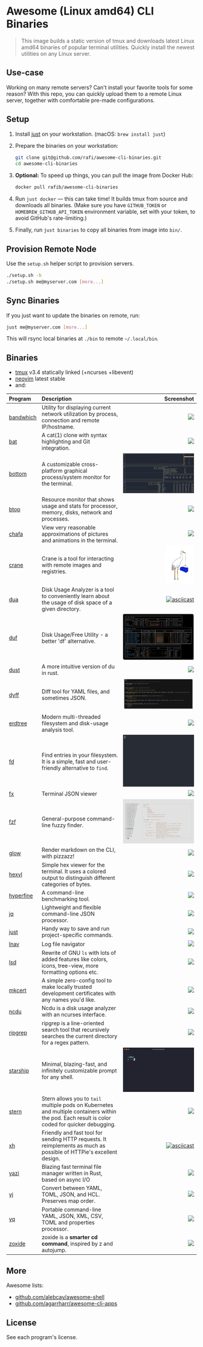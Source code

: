 # Awesome (Linux amd64) CLI Binaries

> This image builds a static version of tmux and downloads latest Linux amd64
> binaries of popular terminal utilities. Quickly install the newest utilities
> on any Linux server.

## Use-case

Working on many remote servers? Can't install your favorite tools for some
reason? With this repo, you can quickly upload them to a remote Linux server,
together with comfortable pre-made configurations.

## Setup

1. Install [just] on your workstation. (macOS: `brew install just`)

1. Prepare the binaries on your workstation:

    ```sh
    git clone git@github.com/rafi/awesome-cli-binaries.git
    cd awesome-cli-binaries
    ```

1. **Optional:** To speed up things, you can pull the image from Docker Hub:

    ```sh
    docker pull rafib/awesome-cli-binaries
    ```

1. Run `just docker` — this can take time! It builds tmux from source and
   downloads all binaries. (Make sure you have `GITHUB_TOKEN` or
   `HOMEBREW_GITHUB_API_TOKEN` environment variable, set with your token, to
   avoid GitHub's rate-limiting.)

1. Finally, run `just binaries` to copy all binaries from image into `bin/`.

## Provision Remote Node

Use the `setup.sh` helper script to provision servers.

```sh
./setup.sh -h
./setup.sh me@myserver.com [more...]
```

## Sync Binaries

If you just want to update the binaries on remote, run:

```sh
just me@myserver.com [more...]
```

This will rsync local binaries at `./bin` to remote `~/.local/bin`.

## Binaries

- [tmux] v3.4 statically linked (+ncurses +libevent)
- [neovim] latest stable
- and:

| Program       | Description   | Screenshot  |
|:------------- |:------------- | -----------:|
| [bandwhich]   | Utility for displaying current network utilization by process, connection and remote IP/hostname. | <img src="https://raw.githubusercontent.com/imsnif/bandwhich/main/demo.gif" /> |
| [bat]         | A cat(1) clone with syntax highlighting and Git integration. | <img src="https://imgur.com/rGsdnDe.png" /> |
| [bottom]      | A customizable cross-platform graphical process/system monitor for the terminal. | <img src="https://raw.githubusercontent.com/ClementTsang/bottom/master/assets/demo.gif" /> |
| [btop]        | Resource monitor that shows usage and stats for processor, memory, disks, network and processes. | <img src="https://raw.githubusercontent.com/aristocratos/btop/main/Img/normal.png" /> |
| [chafa]       | View very reasonable approximations of pictures and animations in the terminal. | <img src="https://hpjansson.org/chafa/gallery/maru-geneve-240-rgb.png" width="60%" /> |
| [crane]       | Crane is a tool for interacting with remote images and registries. | <img src="https://raw.githubusercontent.com/google/go-containerregistry/main/images/crane.png" width="40%" /> |
| [dua]         | Disk Usage Analyzer is a tool to conveniently learn about the usage of disk space of a given directory. | [![asciicast](https://asciinema.org/a/316444.svg)](https://asciinema.org/a/316444) |
| [duf]         | Disk Usage/Free Utility - a better 'df' alternative. | <img src="https://raw.githubusercontent.com/muesli/duf/master/duf.png" /> |
| [dust]        | A more intuitive version of du in rust. | <img src="https://raw.githubusercontent.com/bootandy/dust/master/media/snap.png" /> |
| [dyff]        | Diff tool for YAML files, and sometimes JSON. | <img src="https://raw.githubusercontent.com/homeport/dyff/main/.docs/dyff-between-kubectl-diff.png" /> |
| [erdtree]     | Modern multi-threaded filesystem and disk-usage analysis tool. | <img src="https://github.com/solidiquis/erdtree/blob/master/assets/top_showcase.png?raw=true" /> |
| [fd]          | Find entries in your filesystem. It is a simple, fast and user-friendly alternative to `find`. | <img src="https://raw.githubusercontent.com/sharkdp/fd/master/doc/screencast.svg" /> |
| [fx]          | Terminal JSON viewer | <img src="https://medv.io/assets/fx/fx-preview.gif" /> |
| [fzf]         | General-purpose command-line fuzzy finder. | <img src="https://raw.githubusercontent.com/junegunn/i/master/fzf-preview.png" /> |
| [glow]        | Render markdown on the CLI, with pizzazz! | <img src="https://stuff.charm.sh/glow/glow-1.3-trailer-github.gif" /> |
| [hexyl]       | Simple hex viewer for the terminal. It uses a colored output to distinguish different categories of bytes. | <img src="https://i.imgur.com/MWO9uSL.png" /> |
| [hyperfine]   | A command-line benchmarking tool. | <img src="https://i.imgur.com/z19OYxE.gif" /> |
| [jq]          | Lightweight and flexible command-line JSON processor. | <img src="https://jqlang.github.io/jq/jq.png" width="50%" /> |
| [just]        | Handy way to save and run project-specific commands. | <img src="https://raw.githubusercontent.com/casey/just/master/screenshot.png" /> |
| [lnav]        | Log file navigator| <img src="https://raw.githubusercontent.com/tstack/lnav/master/docs/assets/images/lnav-syslog.png" /> |
| [lsd]         | Rewrite of GNU `ls` with lots of added features like colors, icons, tree-view, more formatting options etc. | <img src="https://raw.githubusercontent.com/Peltoche/lsd/assets/screen_lsd.png" /> |
| [mkcert]      | A simple zero-config tool to make locally trusted development certificates with any names you'd like. | <img src="https://user-images.githubusercontent.com/1225294/51066373-96d4aa80-15be-11e9-91e2-f4e44a3a4458.png" /> |
| [ncdu]        | Ncdu is a disk usage analyzer with an ncurses interface. | <img src="https://dev.yorhel.nl/img/ncdudone-2.png" /> |
| [ripgrep]     | ripgrep is a line-oriented search tool that recursively searches the current directory for a regex pattern. | <img src="https://burntsushi.net/stuff/ripgrep1.png" /> |
| [starship]    | Minimal, blazing-fast, and infinitely customizable prompt for any shell. | <img src="https://raw.githubusercontent.com/starship/starship/master/media/demo.gif" /> |
| [stern]       | Stern allows you to `tail` multiple pods on Kubernetes and multiple containers within the pod. Each result is color coded for quicker debugging. | <img src="https://i0.wp.com/blog.knoldus.com/wp-content/uploads/2021/01/image.png?ssl=1" /> |
| [xh]          | Friendly and fast tool for sending HTTP requests. It reimplements as much as possible of HTTPie's excellent design. | [![asciicast](https://raw.githubusercontent.com/ducaale/xh/master/assets/xh-demo.gif)](https://asciinema.org/a/475190) |
| [yazi]        | Blazing fast terminal file manager written in Rust, based on async I/O | <img src="https://github.com/sxyazi/yazi/assets/17523360/92ff23fa-0cd5-4f04-b387-894c12265cc7" width="30%" /> |
| [yj]          | Convert between YAML, TOML, JSON, and HCL. Preserves map order. | <img src="https://raw.githubusercontent.com/sclevine/yj/main/logo.png" width="30%" /> |
| [yq]          | Portable command-line YAML, JSON, XML, CSV, TOML and properties processor. | <img src="https://miro.medium.com/v2/resize:fit:640/1*gsqh7A_ivvZM5ht66hx3Xw.png" /> |
| [zoxide]      | zoxide is a **smarter cd command**, inspired by z and autojump. | <img src="https://raw.githubusercontent.com/ajeetdsouza/zoxide/main/contrib/tutorial.webp" /> |

## More

Awesome lists:

- [github.com/alebcay/awesome-shell](https://github.com/alebcay/awesome-shell)
- [github.com/agarrharr/awesome-cli-apps](https://github.com/agarrharr/awesome-cli-apps)

## License

See each program's license.

[bandwhich]: https://github.com/imsnif/bandwhich
[bat]: https://github.com/sharkdp/bat
[bottom]: https://github.com/ClementTsang/bottom
[btop]: https://github.com/aristocratos/btop
[chafa]: https://hpjansson.org/chafa
[crane]: https://github.com/google/go-containerregistry
[dua]: https://github.com/Byron/dua-cli
[duf]: https://github.com/muesli/duf
[dust]: https://github.com/bootandy/dust
[dyff]: https://github.com/homeport/dyff
[erdtree]: https://github.com/solidiquis/erdtree
[fd]: https://github.com/sharkdp/fd
[fx]: https://github.com/antonmedv/fx
[fzf]: https://github.com/junegunn/fzf
[glow]: https://github.com/charmbracelet/glow
[hexyl]: https://github.com/sharkdp/hexyl
[hyperfine]: https://github.com/sharkdp/hyperfine
[jq]: https://github.com/stedolan/jq
[just]: https://github.com/casey/just
[lnav]: https://github.com/tstack/lnav
[lsd]: https://github.com/lsd-rs/lsd
[mkcert]: https://github.com/FiloSottile/mkcert
[ncdu]: https://dev.yorhel.nl/ncdu
[neovim]: https://github.com/neovim/neovim
[ripgrep]: https://github.com/BurntSushi/ripgrep
[starship]: https://github.com/starship/starship
[stern]: https://github.com/stern/stern
[tmux]: https://github.com/tmux/tmux
[xh]: https://github.com/ducaale/xh
[yazi]: https://github.com/sxyazi/yazi
[yj]: https://github.com/sclevine/yj
[yq]: https://github.com/mikefarah/yq
[zoxide]: https://github.com/ajeetdsouza/zoxide
